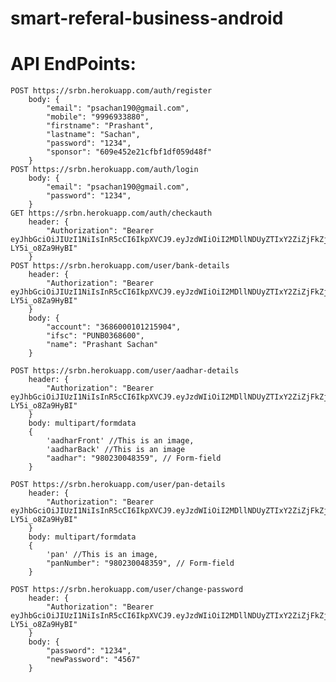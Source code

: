 # smart-referal-business-android
  # API EndPoints:
                      
    POST https://srbn.herokuapp.com/auth/register
        body: {
            "email": "psachan190@gmail.com", 
            "mobile": "9996933880", 
            "firstname": "Prashant", 
            "lastname": "Sachan", 
            "password": "1234", 
            "sponsor": "609e452e21cfbf1df059d48f"
        }
    POST https://srbn.herokuapp.com/auth/login
        body: {
            "email": "psachan190@gmail.com",
            "password": "1234",
        }
    GET https://srbn.herokuapp.com/auth/checkauth
        header: {
            "Authorization": "Bearer eyJhbGciOiJIUzI1NiIsInR5cCI6IkpXVCJ9.eyJzdWIiOiI2MDllNDUyZTIxY2ZiZjFkZjA1OWQ0OGYiLCJpYXQiOjE2MjA5OTI3NjUzNzEsImV4cCI6MTYyMDk5MzM3MDE3MX0.PUuTOAau71oYqupQLR0pOhMvyLsu-LY5i_o8Za9HyBI"
        }
    POST https://srbn.herokuapp.com/user/bank-details
        header: {
            "Authorization": "Bearer eyJhbGciOiJIUzI1NiIsInR5cCI6IkpXVCJ9.eyJzdWIiOiI2MDllNDUyZTIxY2ZiZjFkZjA1OWQ0OGYiLCJpYXQiOjE2MjA5OTI3NjUzNzEsImV4cCI6MTYyMDk5MzM3MDE3MX0.PUuTOAau71oYqupQLR0pOhMvyLsu-LY5i_o8Za9HyBI"
        }
        body: {
            "account": "3686000101215904", 
            "ifsc": "PUNB0368600", 
            "name": "Prashant Sachan"
        }
    
    POST https://srbn.herokuapp.com/user/aadhar-details
        header: {
            "Authorization": "Bearer eyJhbGciOiJIUzI1NiIsInR5cCI6IkpXVCJ9.eyJzdWIiOiI2MDllNDUyZTIxY2ZiZjFkZjA1OWQ0OGYiLCJpYXQiOjE2MjA5OTI3NjUzNzEsImV4cCI6MTYyMDk5MzM3MDE3MX0.PUuTOAau71oYqupQLR0pOhMvyLsu-LY5i_o8Za9HyBI"
        }
        body: multipart/formdata
        {
            'aadharFront' //This is an image,
            'aadharBack' //This is an image
            "aadhar": "980230048359", // Form-field
        }

    POST https://srbn.herokuapp.com/user/pan-details
        header: {
            "Authorization": "Bearer eyJhbGciOiJIUzI1NiIsInR5cCI6IkpXVCJ9.eyJzdWIiOiI2MDllNDUyZTIxY2ZiZjFkZjA1OWQ0OGYiLCJpYXQiOjE2MjA5OTI3NjUzNzEsImV4cCI6MTYyMDk5MzM3MDE3MX0.PUuTOAau71oYqupQLR0pOhMvyLsu-LY5i_o8Za9HyBI"
        }
        body: multipart/formdata
        {
            'pan' //This is an image,
            "panNumber": "980230048359", // Form-field
        }

    POST https://srbn.herokuapp.com/user/change-password
        header: {
            "Authorization": "Bearer eyJhbGciOiJIUzI1NiIsInR5cCI6IkpXVCJ9.eyJzdWIiOiI2MDllNDUyZTIxY2ZiZjFkZjA1OWQ0OGYiLCJpYXQiOjE2MjA5OTI3NjUzNzEsImV4cCI6MTYyMDk5MzM3MDE3MX0.PUuTOAau71oYqupQLR0pOhMvyLsu-LY5i_o8Za9HyBI"
        }
        body: {
            "password": "1234",
            "newPassword": "4567"
        }
